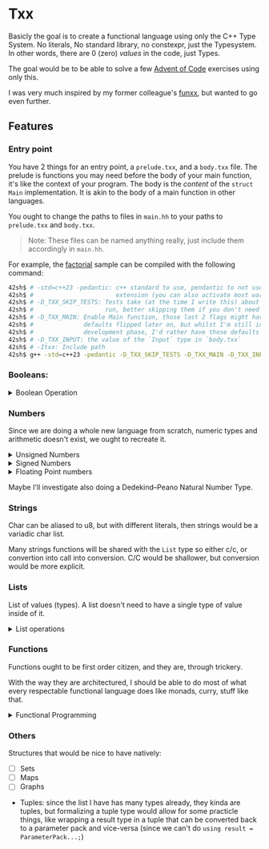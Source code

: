 Txx
===

Basicly the goal is to create a functional language using only the C++ Type
System. No literals, No standard library, no constexpr, just the Typesystem.
In other words, there are 0 (zero) *values* in the code, just Types.

The goal would be to be able to solve a few [Advent of
Code](https://adventofcode.com/) exercises using only this.

I was very much inspired by my former colleague's
[funxx](https://github.com/VokunGahrotLaas/funxx), but wanted to go even
further.

Features
--------

### Entry point

You have 2 things for an entry point, a `prelude.txx`, and a `body.txx` file.
The prelude is functions you may need before the body of your main function,
it's like the context of your program. The body is the *content* of the `struct
Main` implementation. It is akin to the body of a main function in other
languages.

You ought to change the paths to files in `main.hh` to your paths to
`prelude.txx` and `body.txx`.

> Note: These files can be named anything really, just include them accordingly
in `main.hh`.

For example, the [factorial](./samples/factorial) sample can be compiled with the following command:
```sh
42sh$ # -std=c++23 -pedantic: c++ standard to use, pendantic to not use language
42sh$ #                       extension (you can also activate most warnings)
42sh$ # -D_TXX_SKIP_TESTS: Tests take (at the time I write this) about 1.5s to
42sh$ #                    run, better skipping them if you don't need them
42sh$ # -D_TXX_MAIN: Enable Main function, those last 2 flags might have their
42sh$ #              defaults flipped later on, but whilst I'm still in
42sh$ #              development phase, I'd rather have those defaults
42sh$ # -D_TXX_INPUT: the value of the `Input` type in `body.txx`
42sh$ # -Itxx: Include path
42sh$ g++ -std=c++23 -pedantic -D_TXX_SKIP_TESTS -D_TXX_MAIN -D_TXX_INPUT="bu10" -Itxx main.cc
```

### Booleans:

<details>
<summary>Boolean Operation</summary>

- [x] Literals
- [x] And
- [x] Not
- [x] Or
- [x] Xor

</details>

### Numbers

Since we are doing a whole new language from scratch, numeric types and
arithmetic doesn't exist, we ought to recreate it.

<details>
<summary>Unsigned Numbers</summary>

<details>
<summary>BigUnsigned</summary>

- [x] Incrementation
- [ ] Decrementation
- [x] Addition
- [x] Subtraction
- [x] LeftShift
- [ ] RightShift
- [x] Multiplication
- [x] Division
- [x] Mod
- [x] LT
- [x] LE
- [x] GT
- [x] GE
- [x] EQ
- [ ] NEQ

</details>

<details>
<summary>Unsigned8 Numbers</summary>

- [x] Incrementation
- [x] Decrementation
- [x] Addition
- [x] Subtraction
- [x] LeftShift
- [x] RightShift
- [x] Multiplication
- [x] Division
- [x] Mod
- [x] LT
- [x] LE
- [x] GT
- [x] GE
- [x] EQ
- [ ] NEQ

</details>

<details>
<summary>Unsigned32 Numbers</summary>

- [ ] Incrementation
- [ ] Decrementation
- [ ] Addition
- [ ] Subtraction
- [ ] LeftShift
- [ ] RightShift
- [ ] Multiplication
- [ ] Division
- [ ] Mod
- [ ] LT
- [ ] LE
- [ ] GT
- [ ] GE
- [ ] EQ
- [ ] NEQ

</details>

</details>

<details>
<summary>Signed Numbers</summary>

<details>
<summary>Signed8 Numbers</summary>

- [ ] Incrementation
- [ ] Decrementation
- [ ] Addition
- [ ] Subtraction
- [ ] LeftShift
- [ ] RightShift
- [ ] Multiplication
- [ ] Division
- [ ] LT
- [ ] LE
- [ ] GT
- [ ] GE
- [ ] EQ
- [ ] NEQ

</details>

<details>
<summary>Signed32 Numbers</summary>

- [ ] Incrementation
- [ ] Decrementation
- [ ] Addition
- [ ] Subtraction
- [ ] LeftShift
- [ ] RightShift
- [ ] Multiplication
- [ ] Division
- [ ] LT
- [ ] LE
- [ ] GT
- [ ] GE
- [ ] EQ
- [ ] NEQ

</details>

</details>

<details>
<summary>Floating Point numbers</summary>

If I want to support more usecases, I *should* support floating point numbers,
or rather, IEEE754 binary single and double precision numbers.

binary16 is practicly useless, representation space is narrow and approximations
are big, and decimal floating point is for non computer people (who - in all
likelyhood - won't use this).

<details>
<summary>Single Precision</summary>

<details>
<summary>Constants</summary>

- [ ] +Zero
- [ ] -Zero
- [ ] +Inf
- [ ] -Inf
- [ ] Epsilon

</details>

- [ ] Incrementation
- [ ] Decrementation
- [ ] Addition
- [ ] Subtraction
- [ ] LeftShift
- [ ] RightShift
- [ ] Multiplication
- [ ] Division
- [ ] LT
- [ ] LE
- [ ] GT
- [ ] GE
- [ ] EQ
- [ ] NEQ

</details>

<details>
<summary>Double Precision</summary>

<details>
<summary>Constants</summary>

- [ ] +Zero
- [ ] -Zero
- [ ] +Inf
- [ ] -Inf
- [ ] Epsilon

</details>

- [ ] Incrementation
- [ ] Decrementation
- [ ] Addition
- [ ] Subtraction
- [ ] LeftShift
- [ ] RightShift
- [ ] Multiplication
- [ ] Division
- [ ] LT
- [ ] LE
- [ ] GT
- [ ] GE
- [ ] EQ
- [ ] NEQ

</details>
</details>

Maybe I'll investigate also doing a Dedekind–Peano Natural Number Type.

### Strings

Char can be aliased to u8, but with different literals, then strings would be
a variadic char list.

Many strings functions will be shared with the `List` type so either c/c, or
convertion into call into conversion. C/C would be shallower, but conversion
would be more explicit.

### Lists

List of values (types). A list doesn't need to have a single type of value
inside of it.

<details>
<summary>List operations</summary>

- [x] Prepend
- [x] Append
- [x] Reverse
- [ ] Set nth
- [ ] AllOf
- [ ] NoneOf
- [x] Map
- [x] FoldL
- [x] FoldR
- [ ] nth
- [ ] Concat

</details>

### Functions

Functions ought to be first order citizen, and they are, through trickery.

With the way they are architectured, I should be able to do most of what every
respectable functional language does like monads, curry, stuff like that.

<details>
<summary>Functional Programming</summary>

- [x] Functions
- [x] Apply
- [x] Ternary
- [x] Combine
- [x] Curry
- [ ] Uncurry
- [ ] Monads

</details>

### Others

Structures that would be nice to have natively:
- [ ] Sets
- [ ] Maps
- [ ] Graphs

- Tuples: since the list I have has many types already, they kinda are tuples,
  but formalizing a tuple type would allow for some practicle things, like
  wrapping a result type in a tuple that can be converted back to a parameter
  pack and vice-versa (since we can't do `using result = ParameterPack...;`)
